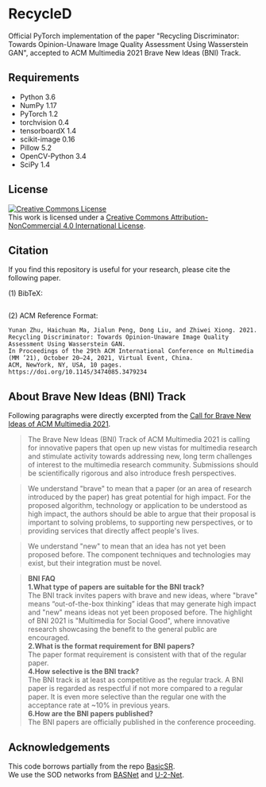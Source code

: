 # RecycleD
Official PyTorch implementation of the paper "Recycling Discriminator: Towards Opinion-Unaware Image Quality Assessment Using Wasserstein GAN", accepted to ACM Multimedia 2021 Brave New Ideas (BNI) Track.

## Requirements
- Python 3.6
- NumPy 1.17
- PyTorch 1.2
- torchvision 0.4
- tensorboardX 1.4
- scikit-image 0.16
- Pillow 5.2
- OpenCV-Python 3.4
- SciPy 1.4

## License
<a rel="license" href="http://creativecommons.org/licenses/by-nc/4.0/"><img alt="Creative Commons License" style="border-width:0" src="https://i.creativecommons.org/l/by-nc/4.0/88x31.png" /></a>  
This work is licensed under a [Creative Commons Attribution-NonCommercial 4.0 International License](https://creativecommons.org/licenses/by-nc/4.0/).

## Citation
If you find this repository is useful for your research, please cite the following paper.

(1) BibTeX:
```
```

(2) ACM Reference Format:
```
Yunan Zhu, Haichuan Ma, Jialun Peng, Dong Liu, and Zhiwei Xiong. 2021.
Recycling Discriminator: Towards Opinion-Unaware Image Quality Assessment Using Wasserstein GAN.
In Proceedings of the 29th ACM International Conference on Multimedia (MM ’21), October 20–24, 2021, Virtual Event, China.
ACM, NewYork, NY, USA, 10 pages. https://doi.org/10.1145/3474085.3479234
```

## About Brave New Ideas (BNI) Track
Following paragraphs were directly excerpted from the [Call for Brave New Ideas of ACM Multimedia 2021](https://2021.acmmm.org/brave-new-ideas-proposals).
> The Brave New Ideas (BNI) Track of ACM Multimedia 2021 is calling for innovative papers that open up new vistas for multimedia research and stimulate activity towards addressing new, long term challenges of interest to the multimedia research community. Submissions should be scientifically rigorous and also introduce fresh perspectives.

> We understand "brave" to mean that a paper (or an area of research introduced by the paper) has great potential for high impact. For the proposed algorithm, technology or application to be understood as high impact, the authors should be able to argue that their proposal is important to solving problems, to supporting new perspectives, or to providing services that directly affect people's lives.

> We understand "new" to mean that an idea has not yet been proposed before. The component techniques and technologies may exist, but their integration must be novel.

> **BNI FAQ**  
> **1.What type of papers are suitable for the BNI track?**  
> The BNI track invites papers with brave and new ideas, where "brave" means “out-of-the-box thinking” ideas that may generate high impact and "new" means ideas not yet been proposed before. The highlight of BNI 2021 is "Multimedia for Social Good", where innovative research showcasing the benefit to the general public are encouraged.  
> **2.What is the format requirement for BNI papers?**  
> The paper format requirement is consistent with that of the regular paper.  
> **4.How selective is the BNI track?**  
> The BNI track is at least as competitive as the regular track. A BNI paper is regarded as respectful if not more compared to a regular paper. It is even more selective than the regular one with the acceptance rate at ~10% in previous years.  
> **6.How are the BNI papers published?**  
> The BNI papers are officially published in the conference proceeding.

## Acknowledgements
This code borrows partially from the repo [BasicSR](https://github.com/xinntao/BasicSR).  
We use the SOD networks from [BASNet](https://github.com/xuebinqin/BASNet) and [U-2-Net](https://github.com/xuebinqin/U-2-Net).
